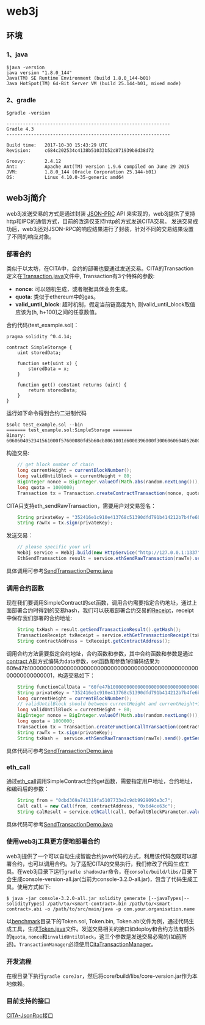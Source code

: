 ﻿# web3j

## 环境

### 1、java

```
$java -version
java version "1.8.0_144"
Java(TM) SE Runtime Environment (build 1.8.0_144-b01)
Java HotSpot(TM) 64-Bit Server VM (build 25.144-b01, mixed mode)
```

### 2、gradle

```
$gradle -version

------------------------------------------------------------
Gradle 4.3
------------------------------------------------------------

Build time:   2017-10-30 15:43:29 UTC
Revision:     c684c202534c4138b51033b52d871939b8d38d72

Groovy:       2.4.12
Ant:          Apache Ant(TM) version 1.9.6 compiled on June 29 2015
JVM:          1.8.0_144 (Oracle Corporation 25.144-b01)
OS:           Linux 4.10.0-35-generic amd64

```

## web3j简介

web3j发送交易的方式是通过封装 [JSON-PRC](https://github.com/ethereum/wiki/wiki/JSON-RPC) API 来实现的，web3j提供了支持http和IPC的通信方式，目前的改造仅支持http的方式发送CITA交易。 发送交易成功后，web3j还对JSON-RPC的响应结果进行了封装，针对不同的交易结果设置了不同的响应对象。

### 部署合约

类似于以太坊，在CITA中，合约的部署也要通过发送交易。CITA的Transaction定义在[Transaction.java](https://github.com/cryptape/web3j/blob/master/core/src/main/java/org/web3j/protocol/core/methods/request/Transaction.java)文件中, Transaction有3个特殊的参数:

*  **nonce**: 可以随机生成，或者根据具体业务生成。
*  **quota**: 类似于ethereum中的gas。
*  **valid_until_block**: 超时机制，假定当前链高度为h, 则valid_until_block取值应该为(h, h+100]之间的任意数值。

合约代码(test_example.sol)：
```solidity
pragma solidity ^0.4.14;

contract SimpleStorage {
    uint storedData;

    function set(uint x) {
        storedData = x;
    }

    function get() constant returns (uint) {
        return storedData;
    }
}
```

运行如下命令得到合约二进制代码
```shell
$solc test_example.sol --bin
======= test_example.sol:SimpleStorage =======
Binary:
6060604052341561000f57600080fd5b60cb8061001d6000396000f30060606040526000357c0100000000000000000000000000000000000000000000000000000000900463ffffffff16806360fe47b11460465780636d4ce63c14606657600080fd5b3415605057600080fd5b60646004808035906020019091905050608c565b005b3415607057600080fd5b60766096565b6040518082815260200191505060405180910390f35b8060008190555050565b600080549050905600a165627a7a723058208e89b7ff1b7f21f2685af794d94f0e3e77e00ae238f705b0a606cf4d5d37994f0029
```

构造交易:
```java
    // get block number of chain
    long currentHeight = currentBlockNumber();
    long validUntilBlock = currentHeight + 80;
    BigInteger nonce = BigInteger.valueOf(Math.abs(random.nextLong()));
    long quota = 1000000;
    Transaction tx = Transaction.createContractTransaction(nonce, quota, validUntilBlock, contractCode);
```
CITA只支持eth_sendRawTransaction，需要用户对交易签名：
```java
    String privateKey = "352416e1c910e413768c51390dfd791b414212b7b4fe6b1a18f58007fa894214";
    String rawTx = tx.sign(privateKey);
```
发送交易：
```java
    // please specific your url
    Web3j service = Web3j.build(new HttpService("http://127.0.0.1:1337"));
    EthSendTransaction result = service.ethSendRawTransaction(rawTx).send();
```
具体调用可参考[SendTransactionDemo.java](https://github.com/cryptape/web3j/blob/master/examples/src/main/java/org/web3j/examples/SendTransactionDemo.java#L27)

### 调用合约函数

现在我们要调用SimpleContract的set函数，调用合约需要指定合约地址，通过上面部署合约时得到的交易hash，我们可以获取部署合约交易的[Receipt](https://github.com/ethereum/wiki/wiki/JSON-RPC#eth_gettransactionreceipt)，receipt中保存我们部署的合约地址:
```java
    String txHash = result.getSendTransactionResult().getHash();
    TransactionReceipt txReceipt = service.ethGetTransactionReceipt(txHash).send().getTransactionReceipt().get();
    String contractAddress = txReceipt.getContractAddress();
```
调用合约方法需要指定合约地址，合约函数和参数，其中合约函数和参数是通过[contract ABI](https://github.com/ethereum/wiki/wiki/Ethereum-Contract-ABI)方式编码为data参数，set函数和参数1的编码结果为60fe47b10000000000000000000000000000000000000000000000000000000000000001，构造交易如下：
```java
    String functionCallData = "60fe47b10000000000000000000000000000000000000000000000000000000000000001";
    String privateKey = "352416e1c910e413768c51390dfd791b414212b7b4fe6b1a18f58007fa894214";
    long currentHeight = currentBlockNumber();
    // validUntilBlock should between currentHeight and currentHeight+100
    long validUntilBlock = currentHeight + 80;
    BigInteger nonce = BigInteger.valueOf(Math.abs(random.nextLong()));
    long quota = 1000000;
    Transaction tx = Transaction.createFunctionCallTransaction(contractAddress, nonce, quota, validUntilBlock, functionCallData);
    String rawTx = tx.sign(privateKey);
    String txHash =  service.ethSendRawTransaction(rawTx).send().getSendTransactionResult().getHash();
```
具体代码可参考[SendTransactionDemo.java](https://github.com/cryptape/web3j/blob/master/examples/src/main/java/org/web3j/examples/SendTransactionDemo.java#L43)

### eth_call

通过[eth_call](https://github.com/ethereum/wiki/wiki/JSON-RPC#eth_call)调用SimpleContract合约get函数，需要指定用户地址，合约地址，和编码后的参数：
```java
    String from = "0dbd369a741319fa5107733e2c9db9929093e3c7";
    Call call = new Call(from, contractAddress, "0x6d4ce63c");
    String calResult = service.ethCall(call, DefaultBlockParameter.valueOf("latest")).send().getValue();
```
具体代码可参考[SendTransactionDemo.java](https://github.com/cryptape/web3j/blob/master/examples/src/main/java/org/web3j/examples/SendTransactionDemo.java#L58)

### 使用web3j工具更方便地部署合约

web3j提供了一个可以自动生成智能合约java代码的方式，利用该代码包既可以部署合约，也可以调用合约。为了适配CITA的交易执行，我们修改了代码生成工具。在web3j目录下运行`gradle shadowJar`命令，在`console/build/libs/`目录下会生成console-version-all.jar(当前为console-3.2.0-all.jar)，包含了代码生成工具。使用方式如下:
```shell
$ java -jar console-3.2.0-all.jar solidity generate [--javaTypes|--solidityTypes] /path/to/<smart-contract>.bin /path/to/<smart-contract>.abi -o /path/to/src/main/java -p com.your.organisation.name
```
以[benchmark](https://github.com/cryptape/web3j/tree/master/benchmark/src/main/resources)目录下的Token.sol, Token.bin, Token.abi文件为例，通过代码生成工具，生成[Token.java](https://github.com/cryptape/web3j/blob/master/benchmark/src/main/java/org/web3j/benchmark/Token.java)文件。发送交易相关的接口如deploy和合约方法有额外的`quota`, `nonce`和`invalidUntilBlock`，这三个参数是发送交易必需的(如前所述)。`TransactionManager`必须使用[CitaTransactionManager](https://github.com/cryptape/web3j/blob/master/core/src/main/java/org/web3j/tx/CitaTransactionManager.java)。

### 开发流程

在根目录下执行`gradle coreJar`，然后将core/build/libs/core-version.jar作为本地依赖。

### 目前支持的接口

[CITA-JsonRpc接口](http://cita.readthedocs.io/zh_CN/latest/rpc.html)